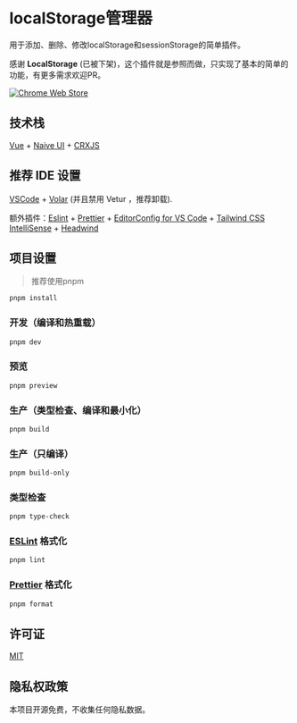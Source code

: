 # localStorage管理器

用于添加、删除、修改localStorage和sessionStorage的简单插件。

感谢 **LocalStorage** (已被下架)，这个插件就是参照而做，只实现了基本的简单的功能，有更多需求欢迎PR。

<a rel="noreferrer noopener" href="https://chromewebstore.google.com/detail/hobhhoemdpinaaadoihkjnhnjolbebai"><img alt="Chrome Web Store" src="https://img.shields.io/chrome-web-store/v/hobhhoemdpinaaadoihkjnhnjolbebai?style=for-the-badge&logo=googlechrome&logoColor=white"></a><!-- markdownlint-disable-line MD033 -->

## 技术栈

[Vue](https://vuejs.org/) + [Naive UI](https://www.naiveui.com/) + [CRXJS](https://crxjs.dev/vite-plugin/)

## 推荐 IDE 设置

[VSCode](https://code.visualstudio.com/) + [Volar](https://marketplace.visualstudio.com/items?itemName=Vue.volar) (并且禁用 Vetur ，推荐卸载).

额外插件：[Eslint](https://marketplace.visualstudio.com/items?itemName=dbaeumer.vscode-eslint) + [Prettier](https://marketplace.visualstudio.com/items?itemName=esbenp.prettier-vscode) + [EditorConfig for VS Code](https://marketplace.visualstudio.com/items?itemName=EditorConfig.EditorConfig) + [Tailwind CSS IntelliSense](https://marketplace.visualstudio.com/items?itemName=bradlc.vscode-tailwindcss) + [Headwind](https://marketplace.visualstudio.com/items?itemName=heybourn.headwind)

## 项目设置

> 推荐使用pnpm

```sh
pnpm install
```

### 开发（编译和热重载）

```sh
pnpm dev
```

### 预览

```sh
pnpm preview
```

### 生产（类型检查、编译和最小化）

```sh
pnpm build
```

### 生产（只编译）

```sh
pnpm build-only
```

### 类型检查

```sh
pnpm type-check
```

### [ESLint](https://eslint.org/) 格式化

```sh
pnpm lint
```

### [Prettier](https://prettier.io/) 格式化

```sh
pnpm format
```

## 许可证

[MIT](https://opensource.org/licenses/MIT)

## 隐私权政策

本项目开源免费，不收集任何隐私数据。
